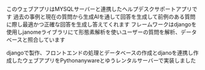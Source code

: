このウェブアプリはMYSQLサーバーと連携したヘルプデスクサポートアプリです
過去の事例と現在の質問から生成AIを通して回答を生成して前例のある質問に際し最適かつ正確な回答を生成し答えてくれます
フレームワークはdjangoを使用しjanomeライブラリにて形態素解析を使いユーザーの質問を解析、データベースと照合しています

djangoで製作、フロントエンドの処理とデータベースの作成とdjanoを連携し作成したウェブアプリをPythonanywareとゆうレンタルサーバーで実装しました

